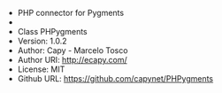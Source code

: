  * PHP connector for Pygments
 *
 * Class PHPygments
 * Version: 1.0.2
 * Author: Capy - Marcelo Tosco
 * Author URI: http://ecapy.com/
 * License: MIT
 * Github URL: https://github.com/capynet/PHPygments
